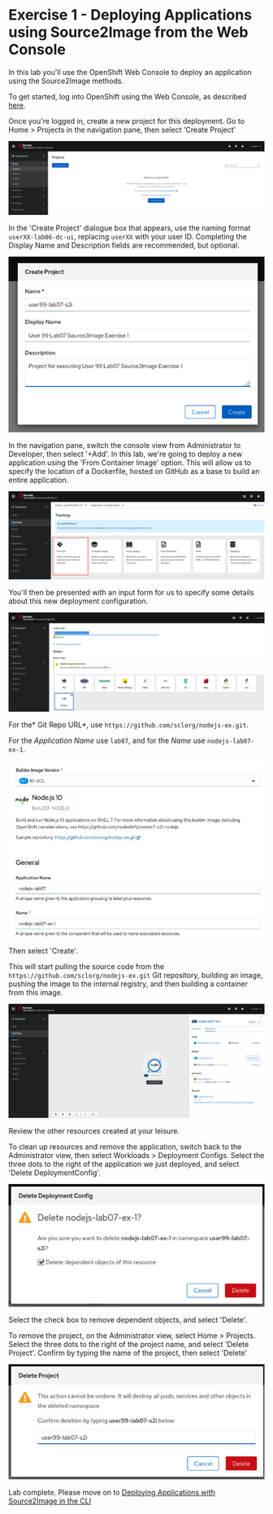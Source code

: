 # Exercise 1 - Deploying Applications using Source2Image from the Web Console

In this lab you'll use the OpenShift Web Console to deploy an application using the Source2Image methods.

To get started, log into OpenShift using the Web Console, as described [here](../Getting-started/log-in-to-openshift.md).

Once you're logged in, create a new project for this deployment. Go to Home > Projects in the navigation pane, then select 'Create Project'

![](../Getting-started/img/create-project.png)

In the 'Create Project' dialogue box that appears, use the naming format `userXX-lab06-dc-ui`, replacing `userXX` with your user ID. Completing the Display Name and Description fields are recommended, but optional.

![](img/create-project-ex-1.png)


In the navigation pane, switch the console view from Administrator to Developer, then select '+Add'. In this lab, we're going to deploy a new application using the 'From Container Image' option. This will allow us to specify the location of a Dockerfile, hosted on GitHub as a base to build an entire application.

![](img/ui-select-from-git-ex-1.png)

You'll then be presented with an input form for us to specify some details about this new deployment configuration.

![](img/git-repo-ex-1.png)

For the* Git Repo URL*, use `https://github.com/sclorg/nodejs-ex.git`.

For the *Application Name* use `lab07`, and for the *Name* use `nodejs-lab07-ex-1`.

![](img/s2i-details-ex-1.png)

Then select 'Create'.

This will start pulling the source code from the `https://github.com/sclorg/nodejs-ex.git` Git repository, building an image, pushing the image to the internal registry, and then building a container from this image.

![](img/s2i-review-ex-1.png)

Review the other resources created at your leisure.

To clean up resources and remove the application, switch back to the Administrator view, then select Workloads > Deployment Configs. Select the three dots to the right of the application we just deployed, and select 'Delete DeploymentConfig'.

![](img/delete-s2i-ex-1.png)

Select the check box to remove dependent objects, and select 'Delete'.

To remove the project, on the Administrator view, select Home > Projects. Select the three dots to the right of the project name, and select 'Delete Project'. Confirm by typing the name of the project, then select 'Delete'

![](img/delete-project-ex-1.png)

Lab complete. Please move on to [Deploying Applications with Source2Image in the CLI](s2i-cli-ex-2.md)